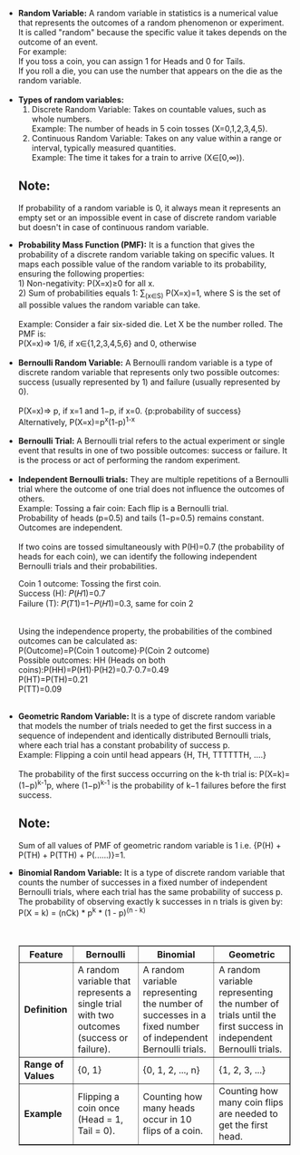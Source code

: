 <ul>
  <li><b>Random Variable:</b> A random variable in statistics is a numerical value that represents the outcomes of a random phenomenon or experiment. 
    It is called "random" because the specific value it takes depends on the outcome of an event.<br>
    For example:<br>
    If you toss a coin, you can assign 1 for Heads and 0 for Tails.<br>
    If you roll a die, you can use the number that appears on the die as the random variable.</li><br>

  <li><b>Types of random variables:</b><br>
    <ol type=1>
  <li>Discrete Random Variable: Takes on countable values, such as whole numbers.<br>
  Example: The number of heads in 5 coin tosses (X=0,1,2,3,4,5).<br></li>
    
  <li>Continuous Random Variable: Takes on any value within a range or interval, typically measured quantities.<br>
  Example: The time it takes for a train to arrive (X∈[0,∞)).</li>
  </ol>
  </li>

  <b><h2>Note:</h2></b> If probability of a random variable is 0, it always mean it represents an empty set or an impossible event in case of discrete random variable but doesn't in case of continuous random variable.<br>

 <li><b>Probability Mass Function (PMF):</b> It is a function that gives the probability of a discrete random variable taking on specific values. It maps each possible value of the random variable to its probability, ensuring the following properties:<br>
1) Non-negativity: P(X=x)≥0 for all x.<br>
2) Sum of probabilities equals 1: ∑<sub>(x∈S)</sub> P(X=x)=1, where S is the set of all possible values the random variable can take.<br><br>
   Example: Consider a fair six-sided die. Let X be the number rolled. The PMF is:<br>
   P(X=x)=> 1/6, if x∈{1,2,3,4,5,6} and 0, otherwise
 </li><br>

 <li><b>Bernoulli Random Variable:</b> A Bernoulli random variable is a type of discrete random variable that represents only two possible outcomes: success (usually represented by 1) and failure (usually represented by 0).<br><br>
 P(X=x)=> p, if x=1 and 1−p, if x=0. {p:probability of success}<br>
 Alternatively, P(X=x)=p<sup>x</sup>(1-p)<sup>1-x</sup> 
</li><br>

<li><b>Bernoulli Trial:</b> A Bernoulli trial refers to the actual experiment or single event that results in one of two possible outcomes: success or failure.
It is the process or act of performing the random experiment.</li><br>

<li><b>Independent Bernoulli trials:</b> They are multiple repetitions of a Bernoulli trial where the outcome of one trial does not influence the outcomes of others.<br>
Example: Tossing a fair coin: Each flip is a Bernoulli trial.<br>
Probability of heads (p=0.5) and tails (1−p=0.5) remains constant. Outcomes are independent.<br><br>
  If two coins are tossed simultaneously with P(H)=0.7 (the probability of heads for each coin), we can identify the following independent Bernoulli trials and their probabilities.<br>

Coin 1 outcome: Tossing the first coin.<br>
Success (H): 𝑃(𝐻1)=0.7<br>
Failure (T): 𝑃(𝑇1)=1−𝑃(𝐻1)=0.3, same for coin 2<br><br>

Using the independence property, the probabilities of the combined outcomes can be calculated as: P(Outcome)=P(Coin 1 outcome)⋅P(Coin 2 outcome)<br>
Possible outcomes:
HH (Heads on both coins):P(HH)=P(H1)⋅P(H2)=0.7⋅0.7=0.49<br>
P(HT)=P(TH)=0.21<br>
P(TT)=0.09
</li><br>

<li><b>Geometric Random Variable:</b> It is a type of discrete random variable that models the number of trials needed to get the first success in a sequence of independent and identically distributed Bernoulli trials, where each trial has a constant probability of success p.<br>
Example: Flipping a coin until head appears {H, TH, TTTTTTH, ....} <br><br>
The probability of the first success occurring on the k-th trial is: P(X=k)=(1−p)<sup>k-1</sup>p, where (1−p)<sup>k-1</sup> is the probability of k−1 failures before the first success.
</li>

 <b><h2>Note:</h2></b> Sum of all values of PMF of geometric random variable is 1 i.e. {P(H) + P(TH) + P(TTH) + P(......)}=1.

 <li><b>Binomial Random Variable:</b> It is a type of discrete random variable that counts the number of successes in a fixed number of independent Bernoulli trials, where each trial has the same probability of success p.<br>
The probability of observing exactly k successes in n trials is given by: P(X = k) = (nCk) * p<sup>k</sup> * (1 - p)<sup>(n - k)</sup>
 </li><br><br>

 <table border="1" style="border-collapse: collapse; width: 100%;">
  <thead>
    <tr>
      <th>Feature</th>
      <th>Bernoulli</th>
      <th>Binomial</th>
      <th>Geometric</th>
    </tr>
  </thead>
  <tbody>
    <tr>
      <td><b>Definition</b></td>
      <td>A random variable that represents a single trial with two outcomes (success or failure).</td>
      <td>A random variable representing the number of successes in a fixed number of independent Bernoulli trials.</td>
      <td>A random variable representing the number of trials until the first success in independent Bernoulli trials.</td>
    </tr>
    <tr>
      <td><b>Range of Values</b></td>
      <td>{0, 1}</td>
      <td>{0, 1, 2, ..., n}</td>
      <td>{1, 2, 3, ...}</td>
    </tr>
    <tr>
      <td><b>Example</b></td>
      <td>Flipping a coin once (Head = 1, Tail = 0).</td>
      <td>Counting how many heads occur in 10 flips of a coin.</td>
      <td>Counting how many coin flips are needed to get the first head.</td>
    </tr>
  </tbody>
 </table>
</ul>

